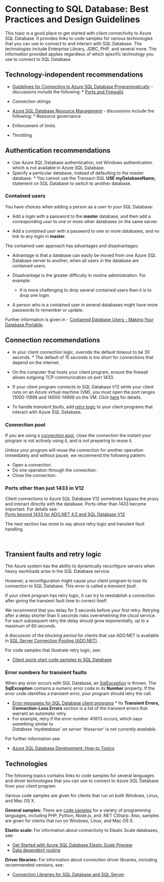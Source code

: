 <properties 
    pageTitle="Connect to SQL Database: Best Practices | Microsoft Azure" 
    description="A starting point topic that gathers together links and best practice recommendations for client programs that connect to Azure SQL Database from technologies such as ADO.NET and PHP." 
    services="sql-database" 
    documentationCenter="" 
    authors="MightyPen" 
    manager="jeffreyg" 
    editor=""/>


<tags 
    ms.service="sql-database" 
    ms.workload="data-management" 
    ms.tgt_pltfrm="na" 
    ms.devlang="na" 
    ms.topic="article" 
    ms.date="01/07/2016" 
    ms.author="genemi"/>


# Connecting to SQL Database: Best Practices and Design Guidelines
This topic is a good place to get started with client connectivity to Azure SQL Database. It provides links to code samples for various technologies that you can use to connect to and interact with SQL Database. The technologies include Enterprise Library, JDBC, PHP, and several more. The information provided applies regardless of which specific technology you use to connect to SQL Database.

<a id="a-tech-independent-recommend" name="a-tech-independent-recommend"></a>

## Technology-independent recommendations
* [Guidelines for Connecting to Azure SQL Database Programmatically](http://msdn.microsoft.com/library/azure/ee336282.aspx) - discussions include the following:  * [Ports and Firewalls](sql-database-configure-firewall-settings.md)
* Connection strings


* [Azure SQL Database Resource Management](http://msdn.microsoft.com/library/azure/dn338083.aspx) - discussions include the following:  * Resource governance
* Enforcement of limits
* Throttling



<a id="b-authentication-recommend" name="b-authentication-recommend"></a>

## Authentication recommendations
* Use Azure SQL Database authentication, not Windows authentication which is not available in Azure SQL Database.
* Specify a particular database, instead of defaulting to the *master* database.  * You cannot use the Transact-SQL **USE myDatabaseName;** statement on SQL Database to switch to another database.



### Contained users
You have choices when adding a person as a user to your SQL Database:

* Add a *login* with a password to the **master** database, and then add a corresponding *user* to one or more other databases on the same server.

* Add a *contained user* with a password to one or more databases, and no link to any *login* in **master**.


The contained user approach has advantages and disadvantages:

* Advantage is that a database can easily be moved from one Azure SQL Database server to another, when all users in the database are contained users.

* Disadvantage is the greater difficulty in routine administration. For example:

  * It is more challenging to drop several contained users than it is to drop one login.
* A person who is a contained user in several databases might have more passwords to remember or update.


Further information is given in - [Contained Database Users - Making Your Database Portable](http://msdn.microsoft.com/library/ff929188.aspx).

<a id="c-connection-recommend" name="c-connection-recommend"></a>

## Connection recommendations
* In your client connection logic, override the default timeout to be 30 seconds.  * The default of 15 seconds is too short for connections that depend on the internet.



* On the computer that hosts your client program, ensure the firewall allows outgoing TCP communication on port 1433.

* If your client program connects to SQL Database V12 while your client runs on an Azure virtual machine (VM), you must open the port ranges 11000-11999 and 14000-14999 on the VM. Click [here](sql-database-develop-direct-route-ports-adonet-v12.md) for details.

* To handle *transient faults*, add [*retry* logic](#TransientFaultsAndRetryLogicGm.md) to your client programs that interact with Azure SQL Database.

### Connection pool
If you are using a [connection pool](http://msdn.microsoft.com/library/8xx3tyca.aspx), close the connection the instant your program is not actively using it, and is not preparing to reuse it.

Unless your program will reuse the connection for another operation immediately and without pause, we recommend the following pattern:

* Open a connection.
* Do one operation through the connection.
* Close the connection.

### Ports other than just 1433 in V12
Client connections to Azure SQL Database V12 sometimes bypass the proxy and interact directly with the database. Ports other than 1433 become important. For details see:<br/>
[Ports beyond 1433 for ADO.NET 4.5 and SQL Database V12](sql-database-develop-direct-route-ports-adonet-v12.md)

The next section has more to say about retry logic and transient fault handling.

<a name="TransientFaultsAndRetryLogicGm" id="TransientFaultsAndRetryLogicGm"></a>

&nbsp;

## Transient faults and retry logic
The Azure system has the ability to dynamically reconfigure servers when heavy workloads arise in the SQL Database service.

However, a reconfiguration might cause your client program to lose its connection to SQL Database. This error is called a *transient fault*.

If your client program has retry logic, it can try to reestablish a connection after giving the transient fault time to correct itself.

We recommend that you delay for 5 seconds before your first retry. Retrying after a delay shorter than 5 seconds risks overwhelming the cloud service. For each subsequent retry the delay should grow exponentially, up to a maximum of 60 seconds.

A discussion of the *blocking period* for clients that use ADO.NET is available in [SQL Server Connection Pooling (ADO.NET)](http://msdn.microsoft.com/library/8xx3tyca.aspx).

For code samples that illustrate retry logic, see:

* [Client quick-start code samples to SQL Database](sql-database-develop-quick-start-client-code-samples.md)

### Error numbers for transient faults
When any error occurs with SQL Database, an [SqlException](http://msdn.microsoft.com/library/system.data.sqlclient.sqlexception.aspx) is thrown. The **SqlException** contains a numeric error code in its **Number** property. If the error code identifies a transient error, your program should retry the call.

* [Error messages for SQL Database client programs](sql-database-develop-error-messages.md#bkmk_connection_errors)  * Its **Transient Errors, Connection-Loss Errors** section is a list of the transient errors that warrant an automatic retry.
* For example, retry if the error number 40613 occurs, which says something similar to<br/>*Database 'mydatabase' on server 'theserver' is not currently available.*



For further information see:

* [Azure SQL Database Development: How-to Topics](http://msdn.microsoft.com/library/azure/ee621787.aspx)

<!--  (per Penny Lee, 2016/01/07.  MightyPen==GeneMi)
- [Troubleshoot connection problems to Azure SQL Database](http://support.microsoft.com/kb/2980233/)
-->


<a id="e-technologies" name="e-technologies"></a>

## Technologies
The following topics contains links to code samples for several languages and driver technologies that you can use to connect to Azure SQL Database from your client program.

Various code samples are given for clients that run on both Windows, Linux, and Mac OS X.

**General samples:** There are [code samples](sql-database-develop-quick-start-client-code-samples.md) for a variety of programming languages, including PHP, Python, Node.js, and .NET CSharp. Also, samples are given for clients that run on Windows, Linux, and Mac OS X.

**Elastic scale:** For information about connectivity to Elastic Scale databases, see:

* [Get Started with Azure SQL Database Elastic Scale Preview](sql-database-elastic-scale-get-started.md)
* [Data dependent routing](sql-database-elastic-scale-data-dependent-routing.md)

**Driver libraries:** For information about connection driver libraries, including recommended versions, see:

* [Connection Libraries for SQL Database and SQL Server](sql-database-libraries.md)

